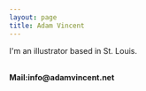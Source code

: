 ```yaml
---
layout: page
title: Adam Vincent
---
```


I'm an illustrator based in St. Louis.  

<br>
<b>Mail:<b>info@adamvincent.net
